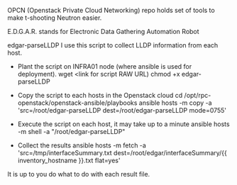 OPCN (Openstack Private Cloud Networking) repo holds set of tools to make t-shooting Neutron easier.

E.D.G.A.R. stands for Electronic Data Gathering Automation Robot


edgar-parseLLDP
I use this script to collect LLDP information from each host.

- Plant the script on INFRA01 node (where ansible is used for deployment). 
   wget <link for script RAW URL)
   chmod +x edgar-parseLLDP
   
- Copy the script to each hosts in the Openstack cloud
cd /opt/rpc-openstack/openstack-ansible/playbooks
ansible hosts -m copy -a 'src=/root/edgar-parseLLDP dest=/root/edgar-parseLLDP mode=0755'

- Execute the script on each host, it may take up to a minute
ansible hosts -m shell -a "/root/edgar-parseLLDP"

- Collect the results
ansible hosts -m fetch -a 'src=/tmp/interfaceSummary.txt dest=/root/edgar/interfaceSummary/{{ inventory_hostname }}.txt flat=yes'

It is up to you do what to do with each result file. 




